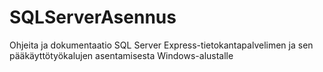 # SQLServerAsennus
Ohjeita ja dokumentaatio SQL Server Express-tietokantapalvelimen ja sen pääkäyttötyökalujen asentamisesta Windows-alustalle
